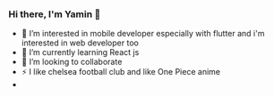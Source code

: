 ### Hi there, I'm Yamin 👋

- 👀 I’m interested in mobile developer especially with flutter and i'm interested in web developer too 
- 🌱 I’m currently learning React js
- 👯 I’m looking to collaborate 
- ⚡ I like chelsea football club and like One Piece anime
- 

<!-- - 👋 Hi, I’m @Yuummn
- 👀 I’m interested in ...
- 🌱 I’m currently learning ...
- 💞️ I’m looking to collaborate on ...
- 📫 How to reach me ...
 -->
<!---
Yuummn/Yuummn is a ✨ special ✨ repository because its `README.md` (this file) appears on your GitHub profile.
You can click the Preview link to take a look at your changes.
--->
